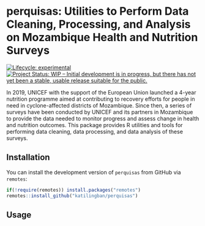 
<!-- README.md is generated from README.Rmd. Please edit that file -->

# perquisas: Utilities to Perform Data Cleaning, Processing, and Analysis on Mozambique Health and Nutrition Surveys

<!-- badges: start -->

[![Lifecycle:
experimental](https://img.shields.io/badge/lifecycle-experimental-orange.svg)](https://lifecycle.r-lib.org/articles/stages.html#experimental)
[![Project Status: WIP – Initial development is in progress, but there
has not yet been a stable, usable release suitable for the
public.](https://www.repostatus.org/badges/latest/wip.svg)](https://www.repostatus.org/#wip)
<!-- badges: end -->

In 2019, UNICEF with the support of the European Union launched a 4-year
nutrition programme aimed at contributing to recovery efforts for people
in need in cyclone-affected districts of Mozambique. Since then, a
series of surveys have been conducted by UNICEF and its partners in
Mozambique to provide the data needed to monitor progress and assess
change in health and nutrition outcomes. This package provides R
utilities and tools for performing data cleaning, data processing, and
data analysis of these surveys.

## Installation

You can install the development version of `perquisas` from GitHub via
`remotes`:

``` r
if(!require(remotes)) install.packages("remotes")
remotes::install_github("katilingban/perquisas")
```

## Usage
